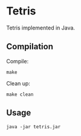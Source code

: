 # Tetris

Tetris implemented in Java.

## Compilation

Compile:

    make

Clean up:

    make clean

## Usage

    java -jar tetris.jar
